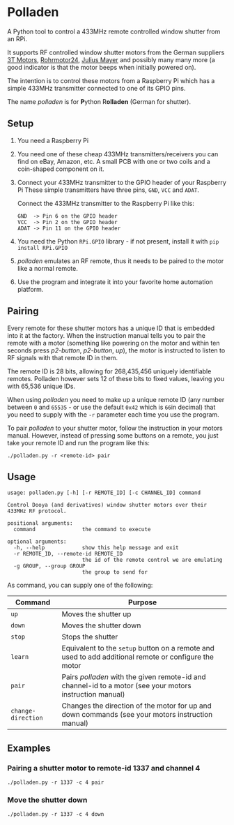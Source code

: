 # Polladen

A Python tool to control a 433MHz remote controlled window shutter from an RPi.

It supports RF controlled window shutter motors from the German suppliers [3T Motors](https://www.3t-motors.de/), [Rohrmotor24](https://www.rohrmotor24.eu/rohrmotor24_1), [Julius Mayer](https://www.julius-mayer.com/julius-mayer-funk-rollladenmotor/) and possibly many many more (a good indicator is that the motor beeps when initially powered on).

The intention is to control these motors from a Raspberry Pi which has a simple 433MHz transmitter connected to one of its GPIO pins.

The name _polladen_ is for **P**ython R**olladen** (German for shutter).

## Setup

1. You need a Raspberry Pi

1. You need one of these cheap 433MHz transmitters/receivers you can find on eBay, Amazon, etc. A small PCB with one or two coils and a coin-shaped component on it.

1. Connect your 433MHz transmitter to the GPIO header of your Raspberry Pi
   These simple transmitters have three pins, `GND`, `VCC` and `ADAT`. 
   
   Connect the 433MHz transmitter to the Raspberry Pi like this:

   ```
   GND  -> Pin 6 on the GPIO header
   VCC  -> Pin 2 on the GPIO header
   ADAT -> Pin 11 on the GPIO header
   ```

1. You need the Python `RPi.GPIO` library - if not present, install it with `pip install RPi.GPIO`

1. _polladen_ emulates an RF remote, thus it needs to be paired to the motor like a normal remote.

1. Use the program and integrate it into your favorite home automation platform.

## Pairing

Every remote for these shutter motors has a unique ID that is embedded into it at the factory. When the instruction manual tells you to pair the remote with a motor (something like powering on the motor and within ten seconds press _p2-button_, _p2-button_, _up_), the motor is instructed to listen to RF signals with that remote ID in them.

The remote ID is 28 bits, allowing for 268,435,456 uniquely identifiable remotes. Polladen however sets 12 of these bits to fixed values, leaving you with 65,536 unique IDs.

When using _polladen_ you need to make up a unique remote ID (any number between `0` and `65535` - or use the default `0x42` which is `66`in decimal) that you need to supply with the `-r` parameter each time you use the program.

To pair _polladen_ to your shutter motor, follow the instruction in your motors manual. However, instead of pressing some buttons on a remote, you just take your remote ID and run the program like this:

```
./polladen.py -r <remote-id> pair
```

## Usage

```
usage: polladen.py [-h] [-r REMOTE_ID] [-c CHANNEL_ID] command

Control Dooya (and derivatives) window shutter motors over their 433MHz RF protocol.

positional arguments:
  command               the command to execute

optional arguments:
  -h, --help            show this help message and exit
  -r REMOTE_ID, --remote-id REMOTE_ID
                        the id of the remote control we are emulating
  -g GROUP, --group GROUP
                        the group to send for
```

As command, you can supply one of the following:

| Command | Purpose |
|---|---|
| `up` | Moves the shutter up |
| `down` | Moves the shutter down |
| `stop` | Stops the shutter |
| `learn` | Equivalent to the `setup` button on a remote and used to add additional remote or configure the motor |
| `pair` | Pairs _polladen_  with the given remote-id and channel-id to a motor (see your motors instruction manual) |
| `change-direction` | Changes the direction of the motor for up and down commands (see your motors instruction manual) |


## Examples

### Pairing a shutter motor to remote-id 1337 and channel 4

```
./polladen.py -r 1337 -c 4 pair
```

### Move the shutter down

```
./polladen.py -r 1337 -c 4 down
```
